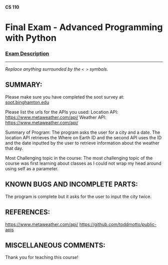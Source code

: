 #### CS 110
# Final Exam - Advanced Programming with Python

### [Exam Description](https://docs.google.com/document/d/1FI-WV95nSTK1JMg5j5sKhxcbl46DPVPkBrxC3FMo45g/edit?usp=sharing)

***

_Replace anything surrounded by the `< >` symbols._

## SUMMARY:
Please make sure you have completed the soot survey at:
    [soot.binghamton.edu](https://soot.binghamton.edu)

Please list the urls for the APIs you used:
Location API: https://www.metaweather.com/api/ 
Weather API: https://www.metaweather.com/api/

Summary of Program: The program asks the user for a city and a date. The location API retrieves the Where on Earth ID and the second API uses the ID and the date inputted by the user to retrieve information about the weather that day. 

Most Challenging topic in the course:
  The most challenging topic of the course was first learning about classes as I could not wrap my head around using self as a parameter.

## KNOWN BUGS AND INCOMPLETE PARTS:
 The program is complete but it asks for the user to input the city twice.

## REFERENCES:
 https://www.metaweather.com/api/
 https://github.com/toddmotto/public-apis


## MISCELLANEOUS COMMENTS:
 Thank you for teaching this course!
